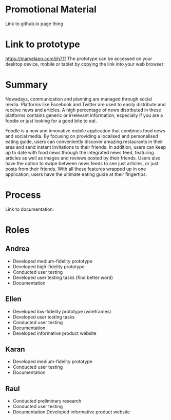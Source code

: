 # Promotional Material 
Link to github.io page thing

# Link to prototype
https://marvelapp.com/iih71f
The prototype can be accessed on your desktop device, mobile or tablet by copying the link into your web browser:

# Summary
Nowadays, communication and planning are managed through social media. Platforms like Facebook and Twitter are used to easily distribute and receive news and articles. A high percentage of news distributed in these platforms contains generic or irrelevant information, especially if you are a foodie or just looking for a good bite to eat. 

Foodle is a new and innovative mobile application that combines food news and social media. By focusing on providing a localised and personalised eating guide, users can conveniently discover amazing restaurants in their area and send instant invitations to their friends. In addition, users can keep up to date with food news through the integrated news feed, featuring articles as well as images and reviews posted by their friends. Users also have the option to swipe between news feeds to see just articles, or just posts from their friends. With all these features wrapped up in one application, users have the ultimate eating guide at their fingertips. 

# Process
Link to documentation:

# Roles
## Andrea
* Developed medium-fidelity prototype
* Developed high-fidelity prototype
* Conducted user testing 
* Developed user testing tasks (find better word)
* Documentation 

## Ellen
* Developed low-fidelity prototype (wireframes)
* Developed user testing tasks
* Conducted user testing
* Documentation 
* Developed informative product website 

## Karan
* Developed medium-fidelity prototype 
* Conducted user testing 
* Documentation

## Raul
* Conducted preliminary research 
* Conducted user testing 
* Documentation
Developed informative product website 
